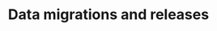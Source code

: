 ---
sidebar_position: 5
sidebar_label: Data migrations and releases
title: Data migrations and releases
---